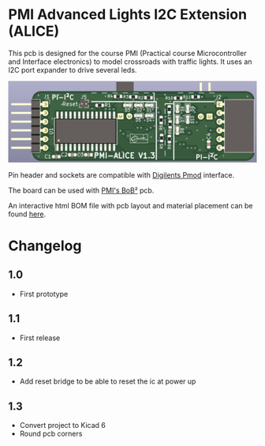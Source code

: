 # PMI Advanced Lights I2C Extension (ALICE)

This pcb is designed for the course PMI (Practical course Microcontroller
and Interface electronics) to model crossroads with traffic lights. It uses
an I2C port expander to drive several leds.

![ALICE-front](pics/alice-front.png)

Pin header and sockets are compatible with
[Digilents Pmod](https://digilent.com/reference/pmod/start) interface.

The board can be used with [PMI's BoB²](https://github.com/emtpb/pmi-hw-bob2)
pcb.

An interactive html BOM file with pcb layout and material placement can be
found [here](bom/ibom.html).

# Changelog

## 1.0
* First prototype

## 1.1
* First release

## 1.2
* Add reset bridge to be able to reset the ic at power up

## 1.3
* Convert project to Kicad 6
* Round pcb corners
